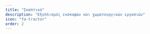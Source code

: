 ```yaml
---
title: "Σκαπτικό"
description: "Εξοπλισμός εκσκαφών και χωματουργικών εργασιών"
icon: "fa-tractor"
order: 2
---
```

